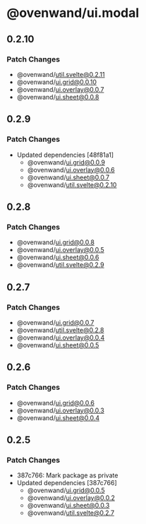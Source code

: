 # @ovenwand/ui.modal

## 0.2.10

### Patch Changes

- @ovenwand/util.svelte@0.2.11
- @ovenwand/ui.grid@0.0.10
- @ovenwand/ui.overlay@0.0.7
- @ovenwand/ui.sheet@0.0.8

## 0.2.9

### Patch Changes

- Updated dependencies [48f81a1]
  - @ovenwand/ui.grid@0.0.9
  - @ovenwand/ui.overlay@0.0.6
  - @ovenwand/ui.sheet@0.0.7
  - @ovenwand/util.svelte@0.2.10

## 0.2.8

### Patch Changes

- @ovenwand/ui.grid@0.0.8
- @ovenwand/ui.overlay@0.0.5
- @ovenwand/ui.sheet@0.0.6
- @ovenwand/util.svelte@0.2.9

## 0.2.7

### Patch Changes

- @ovenwand/ui.grid@0.0.7
- @ovenwand/util.svelte@0.2.8
- @ovenwand/ui.overlay@0.0.4
- @ovenwand/ui.sheet@0.0.5

## 0.2.6

### Patch Changes

- @ovenwand/ui.grid@0.0.6
- @ovenwand/ui.overlay@0.0.3
- @ovenwand/ui.sheet@0.0.4

## 0.2.5

### Patch Changes

- 387c766: Mark package as private
- Updated dependencies [387c766]
  - @ovenwand/ui.grid@0.0.5
  - @ovenwand/ui.overlay@0.0.2
  - @ovenwand/ui.sheet@0.0.3
  - @ovenwand/util.svelte@0.2.7
